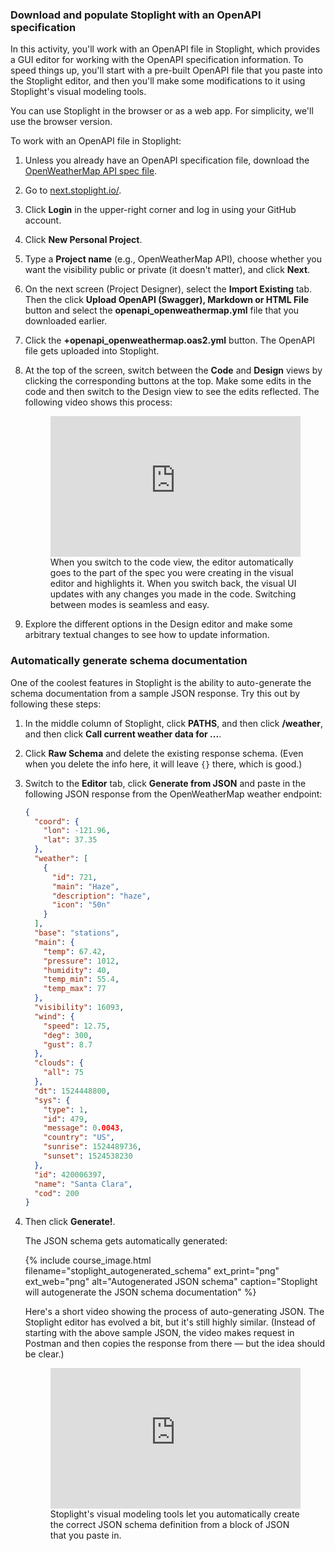 ###  <i class="fa fa-user-circle"></i> Download and populate Stoplight with an OpenAPI specification

In this activity, you'll work with an OpenAPI file in Stoplight, which provides a GUI editor for working with the OpenAPI specification information. To speed things up, you'll start with a pre-built OpenAPI file that you paste into the Stoplight editor, and then you'll make some modifications to it using Stoplight's visual modeling tools.

You can use Stoplight in the browser or as a web app. For simplicity, we'll use the browser version.

To work with an OpenAPI file in Stoplight:

1.  Unless you already have an OpenAPI specification file, download the [OpenWeatherMap API spec file](https://idratherbewriting.com/learnapidoc/docs/rest_api_specifications/openapi_openweathermap.yml).
2.  Go to [next.stoplight.io/](https://next.stoplight.io/).
3.  Click **Login** in the upper-right corner and log in using your GitHub account.
4.  Click **New Personal Project**.
5.  Type a **Project name** (e.g., OpenWeatherMap API), choose whether you want the visibility public or private (it doesn't matter), and click **Next**.
6.  On the next screen (Project Designer), select the **Import Existing** tab. Then the click **Upload OpenAPI (Swagger), Markdown or HTML File** button and select the **openapi_openweathermap.yml** file that you downloaded earlier.
7.  Click the **+openapi_openweathermap.oas2.yml** button. The OpenAPI file gets uploaded into Stoplight.
8.  At the top of the screen, switch between the **Code** and **Design** views by clicking the corresponding buttons at the top. Make some edits in the code and then switch to the Design view to see the edits reflected. The following video shows this process:

    <figure><div style="position:relative;height:0;padding-bottom:56.25%"><iframe src="https://www.youtube.com/embed/vqDJBa-haYs" width="560" height="340" frameborder="0" allow="autoplay; encrypted-media" style="position:absolute;width:100%;height:100%;left:0" allowfullscreen></iframe></div><figcaption>When you switch to the code view, the editor automatically goes to the part of the spec you were creating in the visual editor and highlights it. When you switch back, the visual UI updates with any changes you made in the code. Switching between modes is seamless and easy.</figcaption></figure>

9.  Explore the different options in the Design editor and make some arbitrary textual changes to see how to update information.

### Automatically generate schema documentation

One of the coolest features in Stoplight is the ability to auto-generate the schema documentation from a sample JSON response. Try this out by following these steps:

1.  In the middle column of Stoplight, click **PATHS**, and then click **/weather**, and then click **Call current weather data for ...**.
2.  Click **Raw Schema** and delete the existing response schema. (Even when you delete the info here, it will leave `{}` there, which is good.)
5.  Switch to the **Editor** tab, click **Generate from JSON** and paste in the following JSON response from the OpenWeatherMap weather endpoint:

    ```json
    {
      "coord": {
        "lon": -121.96,
        "lat": 37.35
      },
      "weather": [
        {
          "id": 721,
          "main": "Haze",
          "description": "haze",
          "icon": "50n"
        }
      ],
      "base": "stations",
      "main": {
        "temp": 67.42,
        "pressure": 1012,
        "humidity": 40,
        "temp_min": 55.4,
        "temp_max": 77
      },
      "visibility": 16093,
      "wind": {
        "speed": 12.75,
        "deg": 300,
        "gust": 8.7
      },
      "clouds": {
        "all": 75
      },
      "dt": 1524448800,
      "sys": {
        "type": 1,
        "id": 479,
        "message": 0.0043,
        "country": "US",
        "sunrise": 1524489736,
        "sunset": 1524538230
      },
      "id": 420006397,
      "name": "Santa Clara",
      "cod": 200
    }
    ```

6.  Then click **Generate!**.

    The JSON schema gets automatically generated:

    {% include course_image.html filename="stoplight_autogenerated_schema" ext_print="png" ext_web="png" alt="Autogenerated JSON schema" caption="Stoplight will autogenerate the JSON schema documentation" %}

    Here's a short video showing the process of auto-generating JSON. The Stoplight editor has evolved a bit, but it's still highly similar. (Instead of starting with the above sample JSON, the video makes request in Postman and then copies the response from there &mdash; but the idea should be clear.)

    <figure><div style="position:relative;height:0;padding-bottom:56.25%"><iframe src="https://www.youtube.com/embed/0IOWY0Hj3Xc?ecver=2" width="560" height="340" frameborder="0" allow="autoplay; encrypted-media" style="position:absolute;width:100%;height:100%;left:0" allowfullscreen></iframe></div><figcaption>Stoplight's visual modeling tools let you automatically create the correct JSON schema definition from a block of JSON that you paste in.</figcaption></figure>
